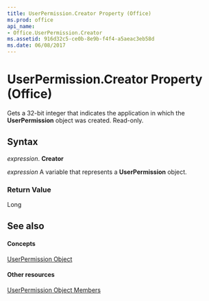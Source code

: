 ```yaml
---
title: UserPermission.Creator Property (Office)
ms.prod: office
api_name:
- Office.UserPermission.Creator
ms.assetid: 916d32c5-ce0b-8e9b-f4f4-a5aeac3eb58d
ms.date: 06/08/2017
---
```



# UserPermission.Creator Property (Office)

Gets a 32-bit integer that indicates the application in which the **UserPermission** object was created. Read-only.


## Syntax

 _expression_. **Creator**

 _expression_ A variable that represents a **UserPermission** object.


### Return Value

Long


## See also


#### Concepts


[UserPermission Object](userpermission-object-office.md)
#### Other resources


[UserPermission Object Members](userpermission-members-office.md)

